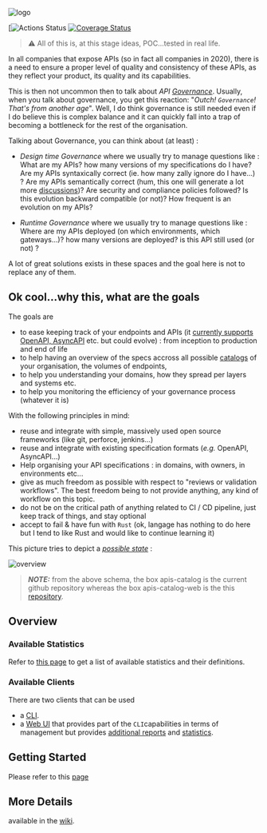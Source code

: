 ![logo](https://raw.githubusercontent.com/wiki/omallassi/apis-catalog/assets/logo.png)

[![Actions Status](https://github.com/omallassi/apis-catalog/actions/workflows/rust.yml/badge.svg) [![Coverage Status](https://coveralls.io/repos/github/omallassi/apis-catalog/badge.svg)](https://coveralls.io/github/omallassi/apis-catalog)


> :warning: All of this is, at this stage ideas, POC...tested in real life. 

In all companies that expose APIs (so in fact all companies in 2020), there is a need to ensure a proper level of quality and consistency of these APIs, as they reflect your product, its quality and its capabilities.

This is then not uncommon then to talk about *API [Governance](#about-governance)*. Usually, when you talk about governance, you get this reaction: "_Outch! `Governance`! That's from another age_". Well, I do think governance is still needed even if I do believe this is complex balance and it can quickly fall into a trap of becoming a bottleneck for the rest of the organisation.

Talking about Governance, you can think about (at least) :

* _Design time Governance_ where we usually try to manage questions like : What are my APIs? how many versions of my specifications do I have? Are my APIs syntaxically correct (ie. how many zally ignore do I have...) ? Are my APIs semantically correct (hum, this one will generate a lot more [discussions](#about-governance))? Are security and compliance policies followed? Is this evolution backward compatible (or not)? How frequent is an evolution on my APIs?

* _Runtime Governance_ where we usually try to manage questions like : Where are my APIs deployed (on which environments, which gateways...)? how many versions are deployed? is this API still used (or not) ?

A lot of great solutions exists in these spaces and the goal here is not to replace any of them. 

## Ok cool...why this, what are the goals

The goals are 

* to ease keeping track of your endpoints and APIs (it [currently supports OpenAPI, AsyncAPI](https://github.com/omallassi/apis-catalog/blob/c36d1b5155930c518a49593c62e624e4ed545b30/server/src/app/dao/catalog/spec.rs#L101) etc. but could evolve) : from inception to production and end of life
* to help having an overview of the specs accross all possible [catalogs](https://github.com/omallassi/apis-catalog/blob/master/server/config/local-template.toml) of your organisation, the volumes of endpoints, 
* to help you understanding your domains, how they spread per layers and systems etc.
* to help you monitoring the efficiency of your governance process (whatever it is)

With the following principles in mind: 

* reuse and integrate with simple, massively used open source frameworks (like git, perforce, jenkins...)
* reuse and integrate with existing specification formats (_e.g._ OpenAPI, AsyncAPI...)
* Help organising your API specifications : in domains, with owners, in environments etc...
* give as much freedom as possible with respect to "reviews or validation workflows". The best freedom being to not provide anything, any kind of workflow on this topic. 
* do not be on the critical path of anything related to CI / CD pipeline, just keep track of things, and stay optional
* accept to fail & have fun with `Rust` (ok, langage has nothing to do here but I tend to like Rust and would like to continue learning it)

This picture tries to depict a [_possible state_](https://github.com/omallassi/apis-catalog/wiki/overview) : 

![overview](https://raw.githubusercontent.com/wiki/omallassi/apis-catalog/assets/287a566176d137e603a1305388877384.png)

> **_NOTE:_**  from the above schema, the box apis-catalog is the current github repository whereas the box apis-catalog-web is the this [repository](https://github.com/omallassi/apis-catalog-web).

## Overview 
### Available Statistics

Refer to [this page](https://github.com/omallassi/apis-catalog/wiki/stats-overview) to get a list of available statistics and their definitions. 

### Available Clients

There are two clients that can be used

* a [CLI](https://github.com/omallassi/apis-catalog/wiki/CLI-overview).
* a [Web UI](https://github.com/omallassi/apis-catalog/wiki/Web-UI-Overview) that provides part of the `CLI`capabilities in terms of management but provides [additional reports](https://github.com/omallassi/apis-catalog-web) and [statistics](https://github.com/omallassi/apis-catalog/wiki/stats-overview).

## Getting Started

Please refer to this [page](https://github.com/omallassi/apis-catalog/wiki/installation)

## More Details
available in the [wiki](https://github.com/omallassi/apis-catalog/wiki).
